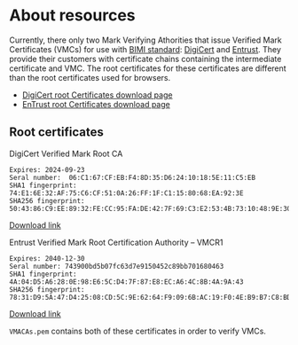 # About resources

Currently, there only two Mark Verifying Athorities that issue Verified Mark Certificates (VMCs) for use with [BIMI standard](https://bimigroup.org/implementation-guide/): [DigiCert](https://www.digicert.com/tls-ssl/verified-mark-certificates) and [Entrust](https://store.entrust.com/default/vmc.html).
They provide their customers with certificate chains containing the intermediate certificate and VMC. The root certificates for these certificates are different than the root certificates used for browsers.

- [DigiCert root Certificates download page](https://www.digicert.com/kb/digicert-root-certificates.htm)
- [EnTrust root Certificates download page](https://www.entrust.com/knowledgebase/ssl/entrust-root-certificates)

## Root certificates

DigiCert Verified Mark Root CA

```text
Expires: 2024-09-23
Seral number:  06:C1:67:CF:EB:F4:8D:35:D6:24:10:18:5E:11:C5:EB
SHA1 fingerprint: 74:E1:6E:32:AF:75:C6:CF:51:0A:26:FF:1F:C1:15:80:68:EA:92:3E
SHA256 fingerprint: 50:43:86:C9:EE:89:32:FE:CC:95:FA:DE:42:7F:69:C3:E2:53:4B:73:10:48:9E:30:0F:EE:44:8E:33:C4:6B:42
```

[Download link](http://cacerts.digicert.com/DigiCertVerifiedMarkRootCA.crt.pem)

Entrust Verified Mark Root Certification Authority – VMCR1

```text
Expires: 2040-12-30
Seral number: 743900bd5b07fc63d7e9150452c89bb701680463
SHA1 fingerprint: 4A:04:D5:A6:28:0E:98:E6:5C:D4:7F:87:E8:EC:A6:4C:8B:4A:9A:43
SHA256 fingerprint: 78:31:D9:5A:47:D4:25:08:CD:5C:9E:62:64:F9:09:6B:AC:19:F0:4E:B9:B7:C8:BD:D3:5F:FF:C7:1C:18:96:17
```

[Download link](https://web.entrust.com/root-certificates/VMRC1.cer)

`VMACAs.pem` contains both of these certificates in order to verify VMCs.
